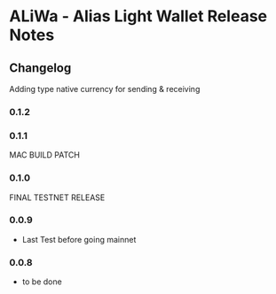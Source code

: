 # ALiWa - Alias Light Wallet Release Notes

## Changelog
Adding type native currency for sending & receiving
### 0.1.2
### 0.1.1
MAC BUILD PATCH
### 0.1.0
FINAL TESTNET RELEASE
### 0.0.9
- Last Test before going mainnet
### 0.0.8
- to be done
